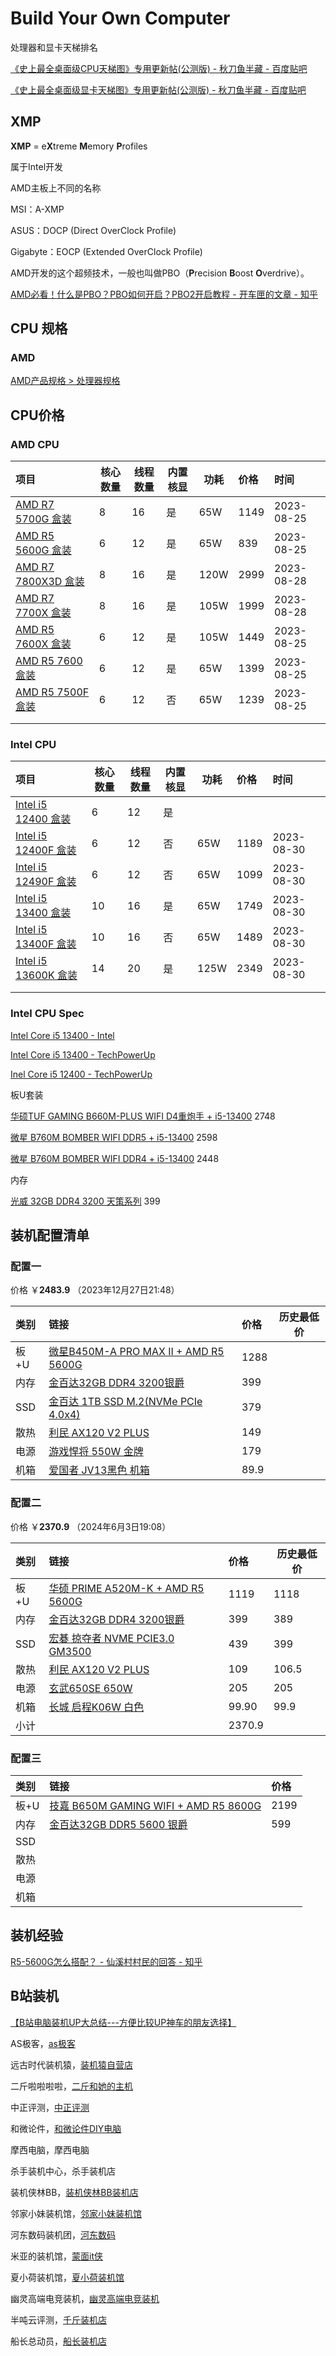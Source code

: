 # Build Your Own Computer


处理器和显卡天梯排名

[《史上最全桌面级CPU天梯图》专用更新帖(公测版) - 秋刀鱼半藏 - 百度贴吧](https://tieba.baidu.com/p/5005825360)

[《史上最全桌面级显卡天梯图》专用更新帖(公测版) - 秋刀鱼半藏 - 百度贴吧](https://tieba.baidu.com/p/6133450546)

## XMP

**XMP** = e**X**treme **M**emory **P**rofiles

属于Intel开发



AMD主板上不同的名称

MSI：A-XMP

ASUS：DOCP (Direct OverClock Profile)

Gigabyte：EOCP (Extended OverClock Profile)

AMD开发的这个超频技术，一般也叫做PBO（**P**recision **B**oost **O**verdrive）。

[AMD必看！什么是PBO？PBO如何开启？PBO2开启教程 - 开车匣的文章 - 知乎](https://zhuanlan.zhihu.com/p/375665927)


## CPU 规格

### AMD

[AMD产品规格 > 处理器规格](https://www.amd.com/zh-cn/products/specifications/processors.html)



## CPU价格

### AMD CPU

|项目|核心数量|线程数量|内置核显 |功耗|价格|时间 |
|:-----|---|---|---|---|:-----|:-----|
|[AMD R7 5700G 盒装](https://item.jd.com/100012989117.html)|8|16|是|65W|1149|2023-08-25|
|[AMD R5 5600G 盒装](https://item.jd.com/100012989127.html)|6|12|是|65W |839|2023-08-25|
|[AMD R7 7800X3D 盒装](https://item.jd.com/100046394400.html)|8|16|是|120W|2999|2023-08-28|
|[AMD R7 7700X 盒装](https://item.jd.com/100039537657.html)|8|16|是|105W|1999|2023-08-28 |
|[AMD R5 7600X 盒装](https://item.jd.com/100039537655.html)|6|12|是|105W |1449|2023-08-25|
|[AMD R5 7600 盒装](https://item.jd.com/100051589597.html) |6|12|是|65W|1399|2023-08-25|
|[AMD R5 7500F 盒装](https://item.jd.com/100059227024.html)|6|12|否|65W|1239|2023-08-25|
|  |   |   |  |  |  |  |
|      |   |   |   |   |      |      |


### Intel CPU

|项目|核心数量|线程数量|内置核显 |功耗|价格|时间 |
|:-----|---|---|---|---|:-----|:-----|
|[Intel i5 12400 盒装](https://item.jd.com/10027670672823.html#crumb-wrap)|6|12|是|  |  |  |
|[Intel i5 12400F 盒装](https://item.jd.com/100031035610.html)|6 |12|否|65W |1189|2023-08-30|
|[Intel i5 12490F 盒装](https://item.jd.com/100037299996.html)|6|12|否|65W|1099|2023-08-30|
|[Intel i5 13400 盒装](https://item.jd.com/100049450205.html)|10|16|是|65W|1749|2023-08-30|
|[Intel i5 13400F 盒装](https://item.jd.com/100049450275.html)|10|16|否|65W|1489|2023-08-30|
|[Intel i5 13600K 盒装](https://item.jd.com/100040185485.html)|14|20|是|125W|2349|2023-08-30|
|  |   |   |  |  |  |  |
|      |   |   |   |   |      |      |


### Intel CPU Spec

[Intel Core i5 13400 - Intel](https://ark.intel.com/content/www/us/en/ark/products/230495/intel-core-i5-13400-processor-20m-cache-up-to-4-60-ghz.html)

[Intel Core i5 13400 - TechPowerUp](https://www.techpowerup.com/cpu-specs/core-i5-13400.c2994)

[Inel Core i5 12400 - TechPowerUp](https://www.techpowerup.com/cpu-specs/core-i5-12400.c2549)


板U套装

[华硕TUF GAMING B660M-PLUS WIFI D4重炮手 + i5-13400](https://item.jd.com/100051521451.html#crumb-wrap) 2748

[微星 B760M BOMBER WIFI DDR5 + i5-13400](https://item.jd.com/100061604139.html#) 2598

[微星 B760M BOMBER WIFI DDR4 + i5-13400](https://item.jd.com/100042247532.html#crumb-wrap) 2448


内存

[光威 32GB DDR4 3200 天策系列](https://item.jd.com/100022451588.html#crumb-wrap) 399


## 装机配置清单

### 配置一


价格 ￥**2483.9** （2023年12月27日21:48）

|类别|链接 |价格|历史最低价 |
|:-----|:-----|:-----|---|
|板+U|[微星B450M-A PRO MAX II + AMD R5 5600G](https://item.jd.com/100069369338.html)|1288|  |
|内存|[金百达32GB DDR4 3200银爵](https://item.jd.com/100007177599.html)|399|   |
|SSD|[金百达 1TB SSD M.2(NVMe PCIe 4.0x4)](https://item.jd.com/100050170596.html)|379|   |
|散热 |[利民 AX120 V2 PLUS](https://item.jd.com/100011850860.html#)|149|   |
|电源 |[游戏悍将 550W 金牌](https://item.jd.com/100078330677.html)|179|   |
|机箱 |[爱国者 JV13黑色 机箱](https://item.jd.com/100061121082.html#) |89.9 |   |

### 配置二


价格 ￥**2370.9** （2024年6月3日19:08）

| 类别  | 链接                                                                       |价格|历史最低价|
| :-- | :----------------------------------------------------------------------- | :---- |---|
|板+U| [华硕 PRIME A520M-K + AMD R5 5600G](https://item.jd.com/100061469956.html) | 1119  |1118|
|内存|[金百达32GB DDR4 3200银爵](https://item.jd.com/100007177599.html)| 399   |389|
|SSD | [宏碁 掠夺者 NVME PCIE3.0 GM3500](https://item.jd.com/100011580275.html)      | 439   |399|
|散热| [利民 AX120 V2 PLUS](https://item.jd.com/100006525699.html#)               | 109   |106.5|
|电源|[玄武650SE 650W](https://item.taobao.com/item.htm?spm=a1z10.1-c.w4004-22046778022.25.489e777cIjG349&id=798356825894) |205|205|
|机箱 | [长城 启程K06W 白色](https://item.jd.com/100053762815.html)                    | 99.90 |99.9|
|小计|  |2370.9|  |

### 配置三

|类别|链接|价格|
|:-----|:-----|:-----|
|板+U|[技嘉 B650M GAMING WIFI + AMD R5 8600G](https://item.jd.com/100111828882.html) |2199|
|内存|[金百达32GB DDR5 5600 银爵](https://item.jd.com/100046688873.html)|599|
|SSD|      |      |
|散热|      |      |
|电源|      |      |
|机箱|      |      |






## 装机经验

[R5-5600G怎么搭配？ - 仙溪村村民的回答 - 知乎](https://www.zhihu.com/question/485256886/answer/3137539970)


## B站装机

[【B站电脑装机UP大总结---方便比较UP神车的朋友选择】](https://www.bilibili.com/video/BV1LD4y1J7Ly/?share_source=copy_web&vd_source=eff6214d4429afad84b6a122ad71c441)

AS极客，[as极客](https://mlf888.taobao.com/?spm=a1z10.1-c.0.0.4bc27839q39aKb)

远古时代装机猿，[装机猿自营店](https://zjyzyd.taobao.com/?spm=a1z10.1-c-s.0.0.2c6f6272P0cNQj)

二斤啦啦啦啦，[二斤和她的主机](https://ejhtdzj.taobao.com/?spm=a1z10.1-c.0.0.3d635ac5mYaGbt)

中正评测，[中正评测](https://zzpcgfd.taobao.com/?spm=a1z10.1-c-s.0.0.34a46a27QwuK3C)

和微论件，[和微论件DIY电脑](https://shop461754287.taobao.com/?spm=a1z10.1-c-s.0.0.98d26a85szFHDa)

摩西电脑，摩西电脑

杀手装机中心，杀手装机店

装机侠林BB，[装机侠林BB装机店](https://shop335658483.taobao.com/?spm=a1z10.1-c-s.0.0.353356bboTzXZm)

邻家小妹装机馆，[邻家小妹装机馆](https://ljxmzjg.taobao.com/?spm=a1z10.1-c-s.0.0.28233d03hF9LE4)

河东数码装机团，[河东数码](https://shop253280683.taobao.com/?spm=a1z10.1-c.0.0.687e51d1MPhDYV)

米亚的装机馆，[蒙面it侠](https://shop34713089.taobao.com/?spm=a1z10.1-c-s.0.0.1de271ffU7tTfd)

夏小荷装机馆，[夏小荷装机馆](https://xxhzjg.taobao.com/?spm=a1z10.1-c-s.0.0.64f317b60kElua)

幽灵高端电竞装机，[幽灵高端电竞装机](https://shop231842667.taobao.com/?spm=a1z10.1-c-s.0.0.44443ddasLwycB)

半吨云评测，[千斤装机店](https://shop405835377.taobao.com/?spm=a1z10.1-c.0.0.3bab12deZbokFL)

船长总动员，[船长装机店](https://shop487814952.taobao.com/?spm=a1z10.1-c.0.0.707116ca5VbPxl)



